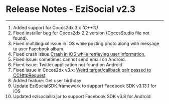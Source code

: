 # Release Notes - EziSocial v2.3

- - -

 1. Added support for Cocos2dx 3.x _(C++11)_
 2. Fixed installer bug for Cocos2dx 2.2 version  (CocosStudio file not found).
 3. Fixed multilingual issue in iOS while posting photo along with message to user Facebook album.
 4. Fixed crash issue [Crash in iOS while retrieving user information.](https://github.com/ezibyte/EziSocial-Plugin/issues/9)
 5. Fixed issue: sometimes cannot send email on Android.
 6. Fixed issue: Twitter application not found on Android.
 7. Fixed issue in Cocos2dx v3.x: [Weird target/callback pair passed to CCHttpRequest](https://github.com/ezibyte/EziSocial-Plugin/issues/5)
 8. Added feature: Get user birthday
 9. Update EziSocialSDK.framework to support Facebook SDK v3.13.1 for iOS
 10. Updated ezisociallib.jar to support Facebook SDK v3.8 for Android